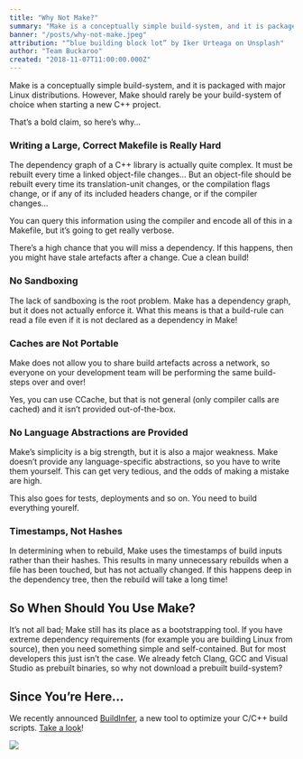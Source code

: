 ```yaml
---
title: "Why Not Make?"
summary: "Make is a conceptually simple build-system, and it is packaged with major Linux distributions. However, Make should rarely be your build-system of choice when starting a new C++ project."
banner: "/posts/why-not-make.jpeg"
attribution: "“blue building block lot” by Iker Urteaga on Unsplash"
author: "Team Buckaroo"
created: "2018-11-07T11:00:00.000Z"
---
```

Make is a conceptually simple build-system, and it is packaged with major Linux distributions. However, Make should rarely be your build-system of choice when starting a new C++ project.

That’s a bold claim, so here’s why…

### Writing a Large, Correct Makefile is Really Hard

The dependency graph of a C++ library is actually quite complex. It must be rebuilt every time a linked object-file changes… But an object-file should be rebuilt every time its translation-unit changes, or the compilation flags change, or if any of its included headers change, or if the compiler changes…

You can query this information using the compiler and encode all of this in a Makefile, but it’s going to get really verbose.

There’s a high chance that you will miss a dependency. If this happens, then you might have stale artefacts after a change. Cue a clean build!

### No Sandboxing

The lack of sandboxing is the root problem. Make has a dependency graph, but it does not actually enforce it. What this means is that a build-rule can read a file even if it is not declared as a dependency in Make!

### Caches are Not Portable

Make does not allow you to share build artefacts across a network, so everyone on your development team will be performing the same build-steps over and over!

Yes, you can use CCache, but that is not general (only compiler calls are cached) and it isn’t provided out-of-the-box.

### No Language Abstractions are Provided

Make’s simplicity is a big strength, but it is also a major weakness. Make doesn’t provide any language-specific abstractions, so you have to write them yourself. This can get very tedious, and the odds of making a mistake are high.

This also goes for tests, deployments and so on. You need to build everything yourelf.

### Timestamps, Not Hashes

In determining when to rebuild, Make uses the timestamps of build inputs rather than their hashes. This results in many unnecessary rebuilds when a file has been touched, but has not actually changed. If this happens deep in the dependency tree, then the rebuild will take a long time!

## So When Should You Use Make?

It’s not all bad; Make still has its place as a bootstrapping tool. If you have extreme dependency requirements (for example you are building Linux from source), then you need something simple and self-contained. But for most developers this just isn’t the case. We already fetch Clang, GCC and Visual Studio as prebuilt binaries, so why not download a prebuilt build-system?

## Since You’re Here…

We recently announced [BuildInfer](https://buildinfer.loopperfect.com/), a new tool to optimize your C/C++ build scripts. [Take a look](https://buildinfer.loopperfect.com/)!

![](https://cdn-images-1.medium.com/max/2000/1*pkwieX1RSK5S0LXbFyaEJg.png)
